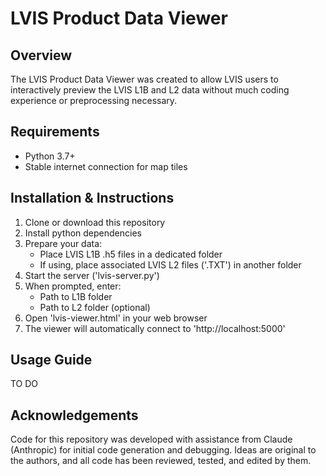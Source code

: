 # LVIS Product Data Viewer

## Overview

The LVIS Product Data Viewer was created to allow LVIS users to interactively preview the LVIS L1B and L2 data without much coding experience or preprocessing necessary. 

## Requirements
- Python 3.7+
- Stable internet connection for map tiles

## Installation & Instructions
1. Clone or download this repository
2. Install python dependencies
3. Prepare your data:
    - Place LVIS L1B .h5 files in a dedicated folder
    - If using, place associated LVIS L2 files ('.TXT') in another folder
4. Start the server ('lvis-server.py')
5. When prompted, enter:
    - Path to L1B folder
    - Path to L2 folder (optional)
6. Open 'lvis-viewer.html' in your web browser
7. The viewer will automatically connect to 'http://localhost:5000'

## Usage Guide

TO DO

## Acknowledgements
Code for this repository was developed with assistance from Claude (Anthropic) for initial code generation and debugging. Ideas are original to the authors, and all code has been reviewed, tested, and edited by them.
